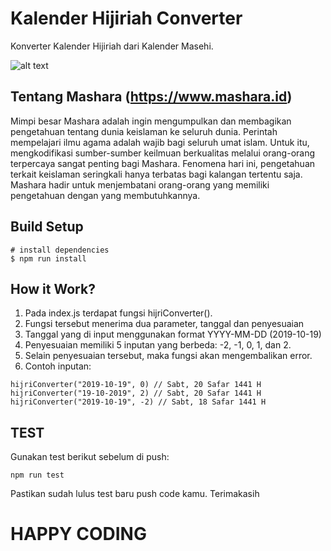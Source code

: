 # Kalender Hijiriah Converter
Konverter Kalender Hijiriah dari Kalender Masehi.

![alt text](https://www.mashara.id/_nuxt/img/2751b66.jpg)

## Tentang Mashara (https://www.mashara.id)
Mimpi besar Mashara adalah ingin mengumpulkan dan membagikan pengetahuan tentang dunia keislaman ke seluruh dunia. Perintah mempelajari ilmu agama adalah wajib bagi seluruh umat islam. Untuk itu, mengkodifikasi sumber-sumber keilmuan berkualitas melalui orang-orang terpercaya sangat penting bagi Mashara. Fenomena hari ini, pengetahuan terkait keislaman seringkali hanya terbatas bagi kalangan tertentu saja. Mashara hadir untuk menjembatani orang-orang yang memiliki pengetahuan dengan yang membutuhkannya.

## Build Setup
```
# install dependencies
$ npm run install
```

## How it Work?
1. Pada index.js terdapat fungsi hijriConverter(). 
2. Fungsi tersebut menerima dua parameter, tanggal dan penyesuaian
3. Tanggal yang di input menggunakan format YYYY-MM-DD (2019-10-19)
4. Penyesuaian memiliki 5 inputan yang berbeda: -2, -1, 0, 1, dan 2.
5. Selain penyesuaian tersebut, maka fungsi akan mengembalikan error.
6. Contoh inputan: 
```
hijriConverter("2019-10-19", 0) // Sabt, 20 Safar 1441 H
hijriConverter("19-10-2019", 2) // Sabt, 20 Safar 1441 H
hijriConverter("2019-10-19", -2) // Sabt, 18 Safar 1441 H
```

## TEST
Gunakan test berikut sebelum di push: 
```
npm run test
```
Pastikan sudah lulus test baru push code kamu. Terimakasih

# HAPPY CODING
